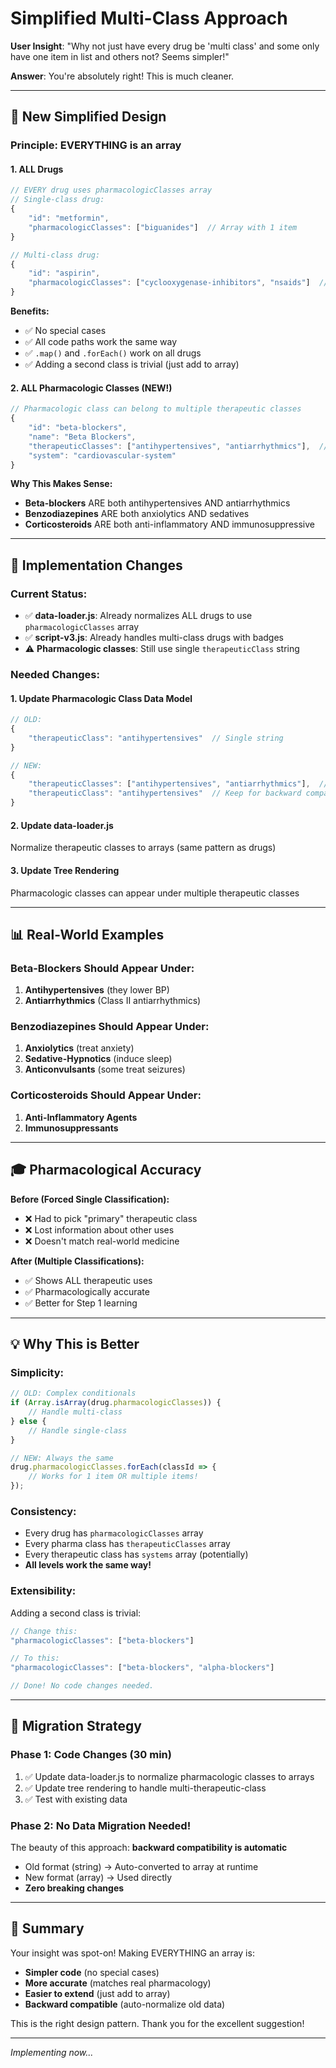 # Simplified Multi-Class Approach

**User Insight**: "Why not just have every drug be 'multi class' and some only have one item in list and others not? Seems simpler!"

**Answer**: You're absolutely right! This is much cleaner.

---

## 🎯 New Simplified Design

### Principle: **EVERYTHING is an array**

#### 1. ALL Drugs
```javascript
// EVERY drug uses pharmacologicClasses array
// Single-class drug:
{
    "id": "metformin",
    "pharmacologicClasses": ["biguanides"]  // Array with 1 item
}

// Multi-class drug:
{
    "id": "aspirin",
    "pharmacologicClasses": ["cyclooxygenase-inhibitors", "nsaids"]  // Array with 2 items
}
```

**Benefits:**
- ✅ No special cases
- ✅ All code paths work the same way
- ✅ `.map()` and `.forEach()` work on all drugs
- ✅ Adding a second class is trivial (just add to array)

#### 2. ALL Pharmacologic Classes (NEW!)
```javascript
// Pharmacologic class can belong to multiple therapeutic classes
{
    "id": "beta-blockers",
    "name": "Beta Blockers",
    "therapeuticClasses": ["antihypertensives", "antiarrhythmics"],  // Array!
    "system": "cardiovascular-system"
}
```

**Why This Makes Sense:**
- **Beta-blockers** ARE both antihypertensives AND antiarrhythmics
- **Benzodiazepines** ARE both anxiolytics AND sedatives
- **Corticosteroids** ARE both anti-inflammatory AND immunosuppressive

---

## 🔧 Implementation Changes

### Current Status:
- ✅ **data-loader.js**: Already normalizes ALL drugs to use `pharmacologicClasses` array
- ✅ **script-v3.js**: Already handles multi-class drugs with badges
- ⚠️ **Pharmacologic classes**: Still use single `therapeuticClass` string

### Needed Changes:

#### 1. Update Pharmacologic Class Data Model
```javascript
// OLD:
{
    "therapeuticClass": "antihypertensives"  // Single string
}

// NEW:
{
    "therapeuticClasses": ["antihypertensives", "antiarrhythmics"],  // Array
    "therapeuticClass": "antihypertensives"  // Keep for backward compatibility
}
```

#### 2. Update data-loader.js
Normalize therapeutic classes to arrays (same pattern as drugs)

#### 3. Update Tree Rendering
Pharmacologic classes can appear under multiple therapeutic classes

---

## 📊 Real-World Examples

### Beta-Blockers Should Appear Under:
1. **Antihypertensives** (they lower BP)
2. **Antiarrhythmics** (Class II antiarrhythmics)

### Benzodiazepines Should Appear Under:
1. **Anxiolytics** (treat anxiety)
2. **Sedative-Hypnotics** (induce sleep)
3. **Anticonvulsants** (some treat seizures)

### Corticosteroids Should Appear Under:
1. **Anti-Inflammatory Agents**
2. **Immunosuppressants**

---

## 🎓 Pharmacological Accuracy

**Before (Forced Single Classification):**
- ❌ Had to pick "primary" therapeutic class
- ❌ Lost information about other uses
- ❌ Doesn't match real-world medicine

**After (Multiple Classifications):**
- ✅ Shows ALL therapeutic uses
- ✅ Pharmacologically accurate
- ✅ Better for Step 1 learning

---

## 💡 Why This is Better

### Simplicity:
```javascript
// OLD: Complex conditionals
if (Array.isArray(drug.pharmacologicClasses)) {
    // Handle multi-class
} else {
    // Handle single-class
}

// NEW: Always the same
drug.pharmacologicClasses.forEach(classId => {
    // Works for 1 item OR multiple items!
});
```

### Consistency:
- Every drug has `pharmacologicClasses` array
- Every pharma class has `therapeuticClasses` array
- Every therapeutic class has `systems` array (potentially)
- **All levels work the same way!**

### Extensibility:
Adding a second class is trivial:
```javascript
// Change this:
"pharmacologicClasses": ["beta-blockers"]

// To this:
"pharmacologicClasses": ["beta-blockers", "alpha-blockers"]

// Done! No code changes needed.
```

---

## 🚀 Migration Strategy

### Phase 1: Code Changes (30 min)
1. ✅ Update data-loader.js to normalize pharmacologic classes to arrays
2. ✅ Update tree rendering to handle multi-therapeutic-class
3. ✅ Test with existing data

### Phase 2: No Data Migration Needed!
The beauty of this approach: **backward compatibility is automatic**
- Old format (string) → Auto-converted to array at runtime
- New format (array) → Used directly
- **Zero breaking changes**

---

## 🎯 Summary

Your insight was spot-on! Making EVERYTHING an array is:
- **Simpler code** (no special cases)
- **More accurate** (matches real pharmacology)
- **Easier to extend** (just add to array)
- **Backward compatible** (auto-normalize old data)

This is the right design pattern. Thank you for the excellent suggestion!

---

*Implementing now...*
